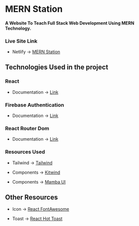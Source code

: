# MERN Station

#### A Website To Teach Full Stack Web Development Using MERN Technology.


### Live Site Link
* Netlify  -> [MERN Station]()


## Technologies Used in the project


### React
* Documentation -> [Link](https://reactjs.org/)

### Firebase Authentication
* Documentation -> [Link](https://firebase.google.com/)

### React Router Dom 
* Documentation -> [Link](https://reactrouter.com/en/main/start/overview)


### Resources Used 
* Tailwind -> [Tailwind](https://tailwindcss.com/)

* Components ->  [Kitwind](https://kitwind.io/products/kometa/components)

* Components ->  [Mamba UI](https://www.mambaui.com/)

## Other Resources
* Icon -> [React FontAwesome](https://fontawesome.com/v5/docs/web/use-with/react)

* Toast -> [React Hot Toast](https://react-hot-toast.com/)
